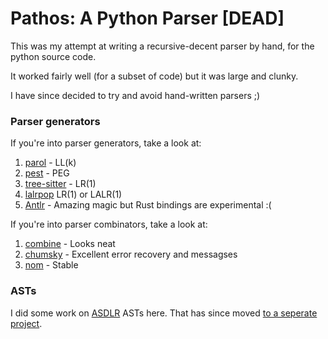 Pathos: A Python Parser [DEAD]
========================
This was my attempt at writing a recursive-decent parser by hand, for the python source code.

It worked fairly well (for a subset of code) but it was large and clunky.

I have since decided to try and avoid hand-written parsers ;)

### Parser generators
If you're into parser generators, take a look at:
1. [parol](https://lib.rs/crates/parol) - LL(k)
2. [pest](https://pest.rs/) - PEG
3. [tree-sitter](https://tree-sitter.github.io/tree-sitter/) - LR(1)
4. [lalrpop](https://lib.rs/crates/lalrpop) LR(1) or LALR(1)
5. [Antlr](https://www.antlr.org/) - Amazing magic but Rust bindings are experimental :(


If you're into parser combinators, take a look at:
1. [combine](https://lib.rs/crates/combine) - Looks neat
2. [chumsky](https://github.com/zesterer/chumsky/) - Excellent error recovery and messagses
2. [nom](https://lib.rs/crates/nom) - Stable


### ASTs
I did some work on [ASDLR](https://www.oilshell.org/blog/2016/12/11.html) ASTs here. That has since moved [to a seperate project](https://github.com/DuckLogic/rust-asdlr).
